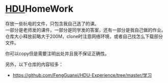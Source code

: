 # [HDU](http://sie.hdu.edu.cn/)HomeWork

存放一些杭电的文件，只包含我自己选了的课。\
一部分是老师发的课件，一部分是同学发的答案，还有一部分是我自己做的作业。\
仓库大小释放前略大于200M，clone时注意网络环境，或者自己找怎么下载部分文件。

你可以copy但是需要注明出处并且我不保证正确性。

另外，以下仓库的内容较多：

* <https://github.com/FengGuanxi/HDU-Experience/tree/master/学习>
